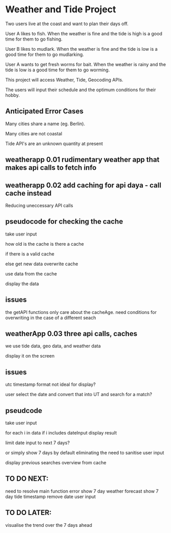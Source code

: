 # Weather and Tide Project

Two users live at the coast and want to plan their days off.

User A likes to fish. When the weather is fine and the tide is high is a good time for them to go fishing.

User B likes to mudlark. When the weather is fine and the tide is low is a good time for them to go mudlarking.

User A wants to get fresh worms for bait. When the weather is rainy and the tide is low is a good time for them to go worming.

This project will access Weather, Tide, Geocoding APIs.

The users will input their schedule and the optimum conditions for their hobby.

## Anticipated Error Cases

Many cities share a name (eg. Berlin).

Many cities are not coastal

Tide API's are an unknown quantity at present

## weatherapp 0.01 rudimentary weather app that makes api calls to fetch info

## weatherapp 0.02 add caching for api daya - call cache instead

Reducing uneccessary API calls

## pseudocode for checking the cache

take user input

how old is the cache
is there a cache

if there is a valid cache

else get new data
overwrite cache

use data from the cache

display the data

## issues

the getAPI functions only care about the cacheAge. need conditions for overwriting in the case of a different seach

## weatherApp 0.03 three api calls, caches

we use tide data, geo data, and weather data

display it on the screen

## issues

utc timestamp format not ideal for display?

user select the date and convert that into UT and search for a match?

## pseudcode

take user input

for each i in data 
if i includes dateInput
display result

limit date input to next 7 days?

or simply show 7 days by default eliminating the need to sanitise user input

display previous searches overview from cache

## TO DO NEXT:

need to resolve main function error
show 7 day weather forecast
show 7 day tide timestamp
remove date user input

## TO DO LATER:

visualise the trend over the 7 days ahead



